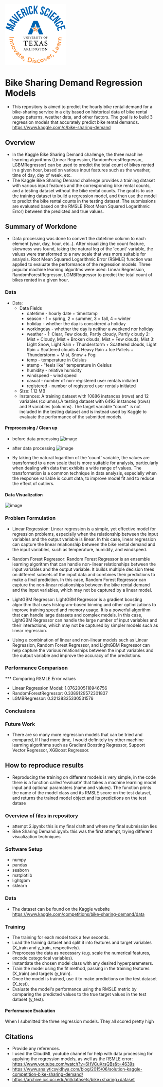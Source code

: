 ![](UTA-DataScience-Logo.png)

# Bike Sharing Demand Regression Models

* This repository is aimed to predict the hourly bike rental demand for a bike-sharing service in a city based on historical data of bike rental usage patterns, weather data, and other factors. The goal is to build 3 regression models that accurately predict bike rental demands.
https://www.kaggle.com/c/bike-sharing-demand


## Overview

* In the Kaggle Bike Sharing Demand challenge, the three machine learning algorithms (Linear Regression, RandomForestRegressor, LGBMRegressor) can be used to predict the total count of bikes rented in a given hour, based on various input features such as the weather, time of day, day of week, etc. 
* The Kaggle Bike Sharing Demand challenge provides a training dataset with various input features and the corresponding bike rental counts, and a testing dataset without the bike rental counts. The goal is to use the training dataset to build a regression model, and then use the model to predict the bike rental counts in the testing dataset. The submissions are evaluated based on the RMSLE (Root Mean Squared Logarithmic Error) between the predicted and true values.

## Summary of Workdone

* Data processing was done to convert the datetime column to each element (year, day, hour, etc..). After visualizing the count feature, skewness was found, taking the natural log of the 'count' variable, the values were transformed to a new scale that was more suitable for analysis. Root Mean Squared Logarithmic Error (RSMLE) function was applied to evaluate the performance of the regression models. Three popular machine learning algoritms were used: Linear Regression, RandomForestRegressor, LGMBRegressor to predict the total count of bikes rented in a given hour.

### Data

* Data:
  * Data Fields
    * datetime - hourly date + timestamp  
    * season -  1 = spring, 2 = summer, 3 = fall, 4 = winter 
    * holiday - whether the day is considered a holiday
    * workingday - whether the day is neither a weekend nor holiday
    * weather - 1: Clear, Few clouds, Partly cloudy, Partly cloudy
    2: Mist + Cloudy, Mist + Broken clouds, Mist + Few clouds, Mist
    3: Light Snow, Light Rain + Thunderstorm + Scattered clouds, Light Rain + Scattered clouds
    4: Heavy Rain + Ice Pallets + Thunderstorm + Mist, Snow + Fog 
    * temp - temperature in Celsius
    * atemp - "feels like" temperature in Celsius
    * humidity - relative humidity
    * windspeed - wind speed
    * casual - number of non-registered user rentals initiated
    * registered - number of registered user rentals initiated    
  * Size: 1.12 MB
  * Instances: A training dataset with 10886 instances (rows) and 12 variables (columns).A testing dataset with 6493 instances (rows) and 9 variables (columns). The target variable "count" is not included in the testing dataset and is instead used by Kaggle to evaluate the performance of the submitted models.

#### Preprocessing / Clean up

* before data processing
![image](https://user-images.githubusercontent.com/111785493/236451979-800cbc87-0cb5-4c86-a6d0-b4d96676622d.png)
* after data processing
![image](https://user-images.githubusercontent.com/111785493/236452028-32c25d45-4f5c-448d-8c25-e66a403f4485.png)

* By taking the natural logarithm of the 'count' variable, the values are transformed to a new scale that is more suitable for analysis, particularly when dealing with data that exhibits a wide range of values. The transformation is a common technique in data analysis, especially when the response variable is count data, to improve model fit and to reduce the effect of outliers.

#### Data Visualization

![image](https://user-images.githubusercontent.com/111785493/236442563-00d4c889-d777-4e0b-8dea-5878ec504d99.png)

### Problem Formulation
* Linear Regression: Linear regression is a simple, yet effective model for regression problems, especially when the relationship between the input variables and the output variable is linear. In this case, linear regression can capture the linear relationship between the bike rental demand and the input variables, such as temperature, humidity, and windspeed.

* Random Forest Regressor: Random Forest Regressor is an ensemble learning algorithm that can handle non-linear relationships between the input variables and the output variable. It builds multiple decision trees on different subsets of the input data and combines their predictions to make a final prediction. In this case, Random Forest Regressor can capture the non-linear relationships between the bike rental demand and the input variables, which may not be captured by a linear model.

* LightGBM Regressor: LightGBM Regressor is a gradient boosting algorithm that uses histogram-based binning and other optimizations to improve training speed and memory usage. It is a powerful algorithm that can handle large datasets and complex models. In this case, LightGBM Regressor can handle the large number of input variables and their interactions, which may not be captured by simpler models such as linear regression.
 
* Using a combination of linear and non-linear models such as Linear Regression, Random Forest Regressor, and LightGBM Regressor can help capture the various relationships between the input variables and the output variable and improve the accuracy of the predictions.

### Performance Comparison

*** Comparing RSMLE Error values 
* Linear Regression Model: 1.0762005118946756
* RandomForestRegressor: 0.3389129572301837
* LGMBRegressor: 0.32138335330531576

### Conclusions




### Future Work

* There are so many more regression models that can be tried and compared, If I had more time, I would definitely try other machine learning algorithms such as Gradient Boosting Regressor, Support Vector Regressor, XGBoost Regressor.

## How to reproduce results

* Reproducing the training on different models is very simple, in the code there is a function called 'evaluate' that takes a machine learning model input and optional paramaters (name and values). The function prints the name of the model class and its RMSLE score on the test dataset, and returns the trained model object and its predictions on the test datase

### Overview of files in repository

* attempt 2.ipynb: this is my final draft and where my final submission lies
* Bike Sharing Demand.ipynb: this was the first attempt, trying different visualization techniques 

### Software Setup
* numpy
* pandas
* seaborn
* matplotlib
* lightgbm
* sklearn

### Data
* The dataset can be found on the Kaggle website
https://www.kaggle.com/competitions/bike-sharing-demand/data

### Training
* The training for each model took a few seconds. 
* Load the training dataset and split it into features and target variables (X_train and y_train, respectively).
* Preprocess the data as necessary (e.g. scale the numerical features, encode categorical variables).
* Instantiate the chosen model class with any desired hyperparameters.
* Train the model using the fit method, passing in the training features (X_train) and targets (y_train).
* Once the model is trained, use it to make predictions on the test dataset (X_test).
* Evaluate the model's performance using the RMSLE metric by comparing the predicted values to the true target values in the test dataset (y_test).

#### Performance Evaluation
When I submitted the three regression models. They all scored pretty high 



## Citations

* Provide any references.
* I used the CloudML youtube channel for help with data processing for applying the regression models, as well as the RSMLE error: https://www.youtube.com/watch?v=6HVCuXrsQBs&t=4639s
* https://www.analyticsvidhya.com/blog/2015/06/solution-kaggle-competition-bike-sharing-demand/
* https://archive.ics.uci.edu/ml/datasets/bike+sharing+dataset






